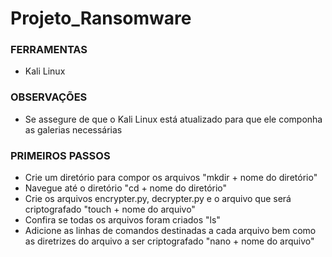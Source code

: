 # Projeto_Ransomware

### FERRAMENTAS 
- Kali Linux

### OBSERVAÇÕES
- Se assegure de que o Kali Linux está atualizado para que ele componha as galerias necessárias

### PRIMEIROS PASSOS
- Crie um diretório para compor os arquivos "mkdir + nome do diretório"
- Navegue até o diretório "cd + nome do diretório"
- Crie os arquivos encrypter.py, decrypter.py e o arquivo que será criptografado "touch + nome do arquivo"
- Confira se todas os arquivos foram criados "ls"
- Adicione as linhas de comandos destinadas a cada arquivo bem como as diretrizes do arquivo a ser criptografado "nano + nome do arquivo"




